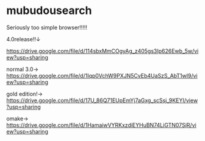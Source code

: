 # mubudousearch

Seriously too simple browser!!!!!

4.0release!!↓

https://drive.google.com/file/d/114sbxMmCOgyAg_z405gs3Ip626Ewb_5w/view?usp=sharing

normal 3.0→ https://drive.google.com/file/d/1Iqp0VchW9PXJN5CvEb4UaSzS_AbT1wI9/view?usp=sharing

gold edition!→ https://drive.google.com/file/d/17U_86Q71EUpEmYj7aGxg_scSsj_9KEYI/view?usp=sharing

omake→ https://drive.google.com/file/d/1HamaiwVYRKxzdiEYHuBN74LiGTN07SjR/view?usp=sharing
